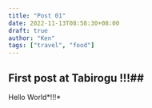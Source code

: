 ```yaml
---
title: "Post 01"
date: 2022-11-13T08:58:30+08:00
draft: true
author: "Ken"
tags: ["travel", "food"]
---
```


## First post at **Tabirogu** !!!##
Hello World*!!!*